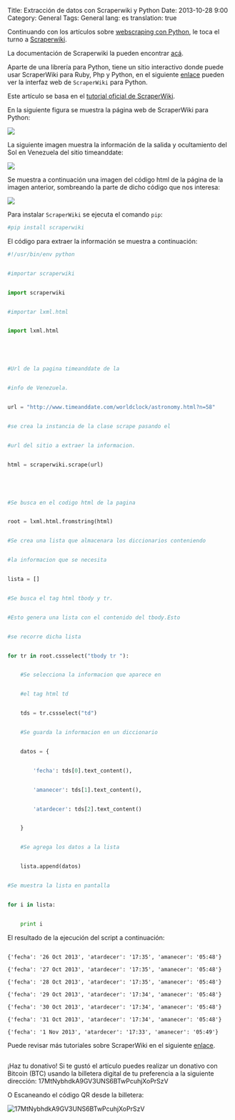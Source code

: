 Title: Extracción de datos con Scraperwiki y Python
Date: 2013-10-28 9:00
Category: General
Tags: General
lang: es
translation: true

Continuando con los artículos sobre [webscraping con Python](https://www.seraph.to/tag/webscraping.html), le toca el turno a [Scraperwiki](https://scraperwiki.com/help/code-in-your-browser/).

La documentación de Scraperwiki la pueden encontrar [acá](https://classic.scraperwiki.com/docs/python/tutorials/).

Aparte de una librería para Python, tiene un sitio interactivo donde puede usar ScraperWiki para Ruby, Php y Python, en el siguiente [enlace](https://classic.scraperwiki.com/scrapers/new/python) pueden ver la interfaz web de `ScraperWiki` para Python.

Este artículo se basa en el [tutorial oficial de ScraperWiki](https://github.com/scraperwiki/code-scraper-in-browser-tool/wiki/First-scraper-tutorial-%28Python%29).

En la siguiente figura se muestra la página web de ScraperWiki para Python:

![](./images/extracciondedatosconscraperwikiypython-1.png) 

La siguiente imagen muestra la información de la salida y ocultamiento del Sol en Venezuela del sitio timeanddate:

![](./images/extracciondedatosconscraperwikiypython-2.png) 

Se muestra a continuación una imagen del código html de la página de la imagen anterior, sombreando la parte de dicho código que nos interesa:

![](./images/extracciondedatosconscraperwikiypython-3.png) 

Para instalar `ScraperWiki` se ejecuta el comando `pip`:  
```python
#pip install scraperwiki
```
El código para extraer la información se muestra a continuación:

```python
#!/usr/bin/env python


#importar scraperwiki


import scraperwiki


#importar lxml.html


import lxml.html





#Url de la pagina timeanddate de la


#info de Venezuela.


url = "http://www.timeanddate.com/worldclock/astronomy.html?n=58"


#se crea la instancia de la clase scrape pasando el


#url del sitio a extraer la informacion.


html = scraperwiki.scrape(url)





#Se busca en el codigo html de la pagina


root = lxml.html.fromstring(html)


#Se crea una lista que almacenara los diccionarios conteniendo


#la informacion que se necesita


lista = []


#Se busca el tag html tbody y tr.


#Esto genera una lista con el contenido del tbody.Esto


#se recorre dicha lista


for tr in root.cssselect("tbody tr "):


    #Se selecciona la informacion que aparece en


    #el tag html td


    tds = tr.cssselect("td")


    #Se guarda la informacion en un diccionario


    datos = {


        'fecha': tds[0].text_content(),


        'amanecer': tds[1].text_content(),


        'atardecer': tds[2].text_content()


    }


    #Se agrega los datos a la lista


    lista.append(datos)


#Se muestra la lista en pantalla


for i in lista:


    print i
```

El resultado de la ejecución del script a continuación:
```

{'fecha': '26 Oct 2013', 'atardecer': '17:35', 'amanecer': '05:48'}

{'fecha': '27 Oct 2013', 'atardecer': '17:35', 'amanecer': '05:48'}

{'fecha': '28 Oct 2013', 'atardecer': '17:35', 'amanecer': '05:48'}

{'fecha': '29 Oct 2013', 'atardecer': '17:34', 'amanecer': '05:48'}

{'fecha': '30 Oct 2013', 'atardecer': '17:34', 'amanecer': '05:48'}

{'fecha': '31 Oct 2013', 'atardecer': '17:34', 'amanecer': '05:48'}

{'fecha': '1 Nov 2013', 'atardecer': '17:33', 'amanecer': '05:49'}

```

Puede revisar más tutoriales sobre ScraperWiki en el siguiente [enlace](https://classic.scraperwiki.com/docs/python/tutorials/).

##  ##
¡Haz tu donativo!
Si te gustó el artículo puedes realizar un donativo con Bitcoin (BTC)
usando la billetera digital de tu preferencia a la siguiente
dirección: 17MtNybhdkA9GV3UNS6BTwPcuhjXoPrSzV

O Escaneando el código QR desde la billetera:

![17MtNybhdkA9GV3UNS6BTwPcuhjXoPrSzV](./images/17MtNybhdkA9GV3UNS6BTwPcuhjXoPrSzV.png)